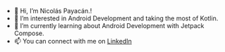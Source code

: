 - 👋 Hi, I’m Nicolás Payacán.!
- 👀 I’m interested in Android Development and taking the most of Kotlin.
- 🌱 I’m currently learning about Android Development with Jetpack Compose.
- 📫 You can connect with me on [LinkedIn](https://www.linkedin.com/in/nicolás-payacán-40929712b/)

<!---
nicolaspayacan/nicolaspayacan is a ✨ special ✨ repository because its `README.md` (this file) appears on your GitHub profile.
You can click the Preview link to take a look at your changes.
--->
